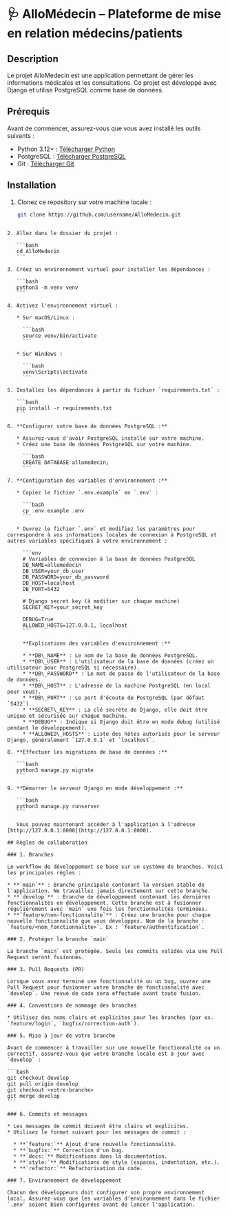 
# 🩺 AlloMédecin – Plateforme de mise en relation médecins/patients

## Description

Le projet AlloMedecin est une application permettant de gérer les informations médicales et les consultations. Ce projet est développé avec Django et utilise PostgreSQL comme base de données.

## Prérequis

Avant de commencer, assurez-vous que vous avez installé les outils suivants :

- Python 3.12+ : [Télécharger Python](https://www.python.org/downloads/)
- PostgreSQL : [Télécharger PostgreSQL](https://www.postgresql.org/download/)
- Git : [Télécharger Git](https://git-scm.com/downloads)

## Installation

1. Clonez ce repository sur votre machine locale :

   ```bash
   git clone https://github.com/username/AlloMedecin.git
````

2. Allez dans le dossier du projet :

   ```bash
   cd AlloMedecin
   ```

3. Créez un environnement virtuel pour installer les dépendances :

   ```bash
   python3 -m venv venv
   ```

4. Activez l'environnement virtuel :

   * Sur macOS/Linux :

     ```bash
     source venv/bin/activate
     ```

   * Sur Windows :

     ```bash
     venv\Scripts\activate
     ```

5. Installez les dépendances à partir du fichier `requirements.txt` :

   ```bash
   pip install -r requirements.txt
   ```

6. **Configurer votre base de données PostgreSQL :**

   * Assurez-vous d'avoir PostgreSQL installé sur votre machine.
   * Créez une base de données PostgreSQL sur votre machine.

     ```bash
     CREATE DATABASE allomedecin;
     ```

7. **Configuration des variables d'environnement :**

   * Copiez le fichier `.env.example` en `.env` :

     ```bash
     cp .env.example .env
     ```

   * Ouvrez le fichier `.env` et modifiez les paramètres pour correspondre à vos informations locales de connexion à PostgreSQL et autres variables spécifiques à votre environnement :

     ```env
     # Variables de connexion à la base de données PostgreSQL
     DB_NAME=allomedecin
     DB_USER=your_db_user
     DB_PASSWORD=your_db_password
     DB_HOST=localhost
     DB_PORT=5432

     # Django secret key (à modifier sur chaque machine)
     SECRET_KEY=your_secret_key

     DEBUG=True
     ALLOWED_HOSTS=127.0.0.1, localhost
     ```

     **Explications des variables d'environnement :**

     * **DB\_NAME** : Le nom de la base de données PostgreSQL.
     * **DB\_USER** : L'utilisateur de la base de données (créez un utilisateur pour PostgreSQL si nécessaire).
     * **DB\_PASSWORD** : Le mot de passe de l'utilisateur de la base de données.
     * **DB\_HOST** : L'adresse de la machine PostgreSQL (en local pour vous).
     * **DB\_PORT** : Le port d'écoute de PostgreSQL (par défaut `5432`).
     * **SECRET\_KEY** : La clé secrète de Django, elle doit être unique et sécurisée sur chaque machine.
     * **DEBUG** : Indique si Django doit être en mode debug (utilisé pendant le développement).
     * **ALLOWED\_HOSTS** : Liste des hôtes autorisés pour le serveur Django, généralement `127.0.0.1` et `localhost`.

8. **Effectuer les migrations de base de données :**

   ```bash
   python3 manage.py migrate
   ```

9. **Démarrer le serveur Django en mode développement :**

   ```bash
   python3 manage.py runserver
   ```

   Vous pouvez maintenant accéder à l'application à l'adresse [http://127.0.0.1:8000](http://127.0.0.1:8000).

## Règles de collaboration

### 1. Branches

Le workflow de développement se base sur un système de branches. Voici les principales règles :

* **`main`** : Branche principale contenant la version stable de l'application. Ne travaillez jamais directement sur cette branche.
* **`develop`** : Branche de développement contenant les dernières fonctionnalités en développement. Cette branche est à fusionner régulièrement avec `main` une fois les fonctionnalités terminées.
* **`feature/nom-fonctionnalite`** : Créez une branche pour chaque nouvelle fonctionnalité que vous développez. Nom de la branche : `feature/<nom_fonctionnalite>`. Ex : `feature/authentification`.

### 2. Protéger la branche `main`

La branche `main` est protégée. Seuls les commits validés via une Pull Request seront fusionnés.

### 3. Pull Requests (PR)

Lorsque vous avez terminé une fonctionnalité ou un bug, ouvrez une Pull Request pour fusionner votre branche de fonctionnalité avec `develop`. Une revue de code sera effectuée avant toute fusion.

### 4. Conventions de nommage des branches

* Utilisez des noms clairs et explicites pour les branches (par ex. `feature/login`, `bugfix/correction-auth`).

### 5. Mise à jour de votre branche

Avant de commencer à travailler sur une nouvelle fonctionnalité ou un correctif, assurez-vous que votre branche locale est à jour avec `develop` :

```bash
git checkout develop
git pull origin develop
git checkout <votre-branche>
git merge develop
```

### 6. Commits et messages

* Les messages de commit doivent être clairs et explicites.
* Utilisez le format suivant pour les messages de commit :

  * **`feature:`** Ajout d'une nouvelle fonctionnalité.
  * **`bugfix:`** Correction d'un bug.
  * **`docs:`** Modifications dans la documentation.
  * **`style:`** Modifications de style (espaces, indentation, etc.).
  * **`refactor:`** Refactorisation du code.

### 7. Environnement de développement

Chacun des développeurs doit configurer son propre environnement local. Assurez-vous que les variables d'environnement dans le fichier `.env` soient bien configurées avant de lancer l'application.

